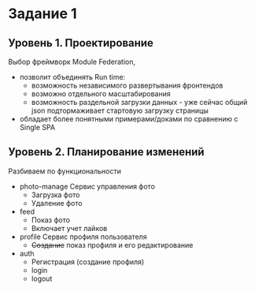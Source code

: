 # Задание 1 

## Уровень 1. Проектирование

Выбор фреймворк Module Federation,
- позволит объединять Run time:
  - возможность независимого развертывания фронтендов
  - возможно отдельного масштабирования
  - возможность раздельной загрузки данных - уже сейчас общий json подтормаживает стартовую загрузку страницы
- обладает более понятными примерами/доками по сравнению с Single SPA

## Уровень 2. Планирование изменений

Разбиваем по функциональности
- photo-manage Сервис управления фото
  - Загрузка фото
  - Удаление фото
- feed 
  - Показ фото
  - Включает учет лайков
- profile Сервис профиля пользователя
  - ~~Создание~~ показ профиля и его редактирование
- auth
  - Регистрация (создание профиля)
  - login
  - logout
